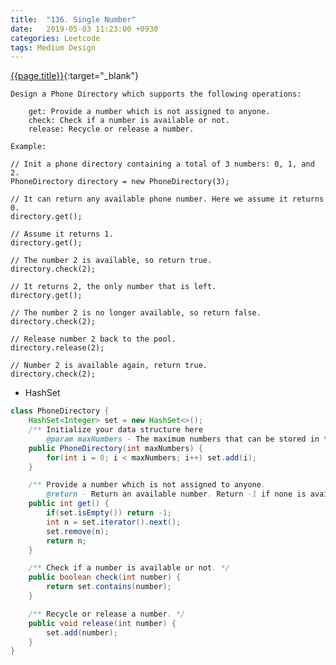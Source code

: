 ```yaml
---
title:  "136. Single Number"
date:   2019-05-03 11:23:00 +0930
categories: Leetcode
tags: Medium Design
---
```


[{{page.title}}](https://leetcode.com/problems/design-phone-directory/){:target="_blank"}

    Design a Phone Directory which supports the following operations:

        get: Provide a number which is not assigned to anyone.
        check: Check if a number is available or not.
        release: Recycle or release a number.

    Example:

    // Init a phone directory containing a total of 3 numbers: 0, 1, and 2.
    PhoneDirectory directory = new PhoneDirectory(3);

    // It can return any available phone number. Here we assume it returns 0.
    directory.get();

    // Assume it returns 1.
    directory.get();

    // The number 2 is available, so return true.
    directory.check(2);

    // It returns 2, the only number that is left.
    directory.get();

    // The number 2 is no longer available, so return false.
    directory.check(2);

    // Release number 2 back to the pool.
    directory.release(2);

    // Number 2 is available again, return true.
    directory.check(2);


* HashSet

```java
class PhoneDirectory {
    HashSet<Integer> set = new HashSet<>();
    /** Initialize your data structure here
        @param maxNumbers - The maximum numbers that can be stored in the phone directory. */
    public PhoneDirectory(int maxNumbers) {
        for(int i = 0; i < maxNumbers; i++) set.add(i);
    }

    /** Provide a number which is not assigned to anyone.
        @return - Return an available number. Return -1 if none is available. */
    public int get() {
        if(set.isEmpty()) return -1;
        int n = set.iterator().next();
        set.remove(n);
        return n;
    }

    /** Check if a number is available or not. */
    public boolean check(int number) {
        return set.contains(number);
    }

    /** Recycle or release a number. */
    public void release(int number) {
        set.add(number);
    }
}
```
